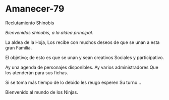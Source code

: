 # Amanecer-79
Reclutamiento Shinobis

*Bienvenidos shinobis, a la aldea principal.*

La aldea de la Hoja, Los recibe con muchos deseos 
de que se unan a esta gran Familia.


El objetivo; de esto es que se unan y sean creativos
Sociales y participativo.

Ay una agenda de personajes disponibles. Ay varios administradores
Que los atenderán para sus fichas.


Si se toma más tiempo de lo debido les reugo esperen 
Su turno...


Bienvenido al mundo de los Ninjas.
